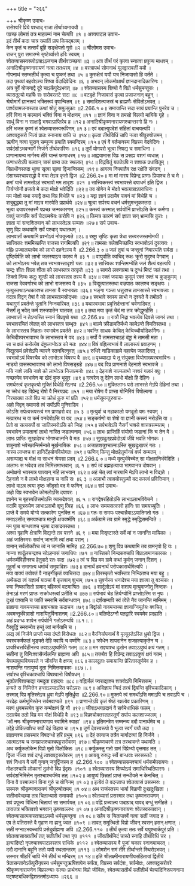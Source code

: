 +++
title = "२६६"

+++
श्रीकृष्ण उवाच-  
रासेश्वरि प्रिये पश्चाद् राजा तीर्थाग्र्यमाययौ ।  
पप्रच्छ लोमशं तत्र माहात्म्यं नाम चेत्यपि ॥१ ॥
अश्वपाटल उवाच-  
इदं तीर्थं कदा चात्र ख्यातिं प्राप कियद्बलम् ।  
केन कृतं च तत्सर्वं ब्रूहि सङ्क्षेपतो गुरो ॥२ ॥
श्रीलोमश उवाच-  
राजन् पुरा समारम्भे सृष्टेर्व्यासो हरिः स्वयम् ।  
श्वेतव्यासस्वरूपोऽत्राऽऽजगाम तीर्थवाञ्च्छया ॥३ ॥
अत्र तीर्थं परं कृत्वा स्नात्वा प्रपूज्य माधवम् ।  
अनादिश्रीकृष्णनारायणं नत्वा ततःपरम् ॥४ ॥
वस्त्रापथं सोमनाथं मूलद्वारावतीं ययौ ।  
गोपनाथं स्तम्भतीर्थं कृत्वा च पुष्करं तथा ॥५ ॥
कुरुक्षेत्रं ययौ यत्र निजावासो हि वर्तते ।  
तदा पृथ्व्यां बहवोऽस्य शिष्या वेदादिवेदिनः ॥६ ॥
अभवन् लोकमोक्षार्थं ज्ञानदानादिकारिणः ।  
अत्र पूर्वे योजनाद्वै दूरे चाऽर्कपुरेऽभवत् ॥७ ॥
श्वेतव्यासस्य शिष्यो वै विप्रो धर्मसुमन्तुकः ।  
व्यासतुल्यो महर्षिः सः सरोवरतटे सदा ॥८ ॥
वटवृक्षे निजावासं कृत्वा प्रजाजनान् बहून् ।  
श्रेयोमार्गं ज्ञानरूपं भक्तिरूपं वृषान्वितम् ॥९ ॥
समादिशत्यजस्रं च ब्राह्मणैः सेवितोऽभवत् ।  
पार्श्वग्रामजनास्तत्र कथां श्रोतुं समुत्सुकाः ॥2.266.१ ०॥
समायान्ति सदा सायं प्रयान्ति पुनरेव च ।  
हरिं विना न कल्याणं भक्तिं विना न मोक्षणम् ॥११ ॥
ज्ञानं विना न तमसो विलयो मायिके गृहे ।  
साधुं विना न साक्षाद्वै भगवत्प्राप्तिरेव ह ॥१२॥
अनादिश्रीकृष्णनारायणश्चान्तरगो हि नः ।  
हरिं भजत कृष्णं तं श्वेतव्यासस्वरूपिणम् ॥१ ३॥
एवं ददात्युपदेशं संहितां वाचयत्यपि ।  
अश्वपट्टसरो नित्यं प्रातः स्नानाय याति च ॥१४॥
कृत्वा तीर्थविधिं चापि नत्वा श्रीपुरुषोत्तमम् ।  
ऋषीन् नत्वा सुरान् सम्पूज्य प्रयाति स्वमन्दिरम् ॥१५॥
एवं वै वर्तमानस्य विप्रस्य वेदवेदिनः ।  
सर्पदंशोऽभवन्मार्गे निर्जने तीर्थकारिणः ॥१६॥
तूर्णं योगपरो भूत्वा निषद्य च समाधिना ।  
प्राणानायम्य मार्गस्य तीरे यान्तं फणाधरम् ॥१७॥
आह्वयामास विप्रः स प्रसह्य वशगं व्यधात् ।  
फणाधरोऽपि बलवान् त्रासं प्राप्य ततः स्थलात् ॥१८॥
विद्रवितुं यततेऽपि न शशाक प्रधावितुम् ।  
विप्राधीनस्तदा भूत्वा सृत्वा सृत्वा द्विजान्तिकम् ॥१९॥
आगत्य निपपातैव रक्ष रक्षेति संवदन् ।  
दंशाख्यश्चापराद्धो वै मया तेऽत्र कृतो द्विज ॥2.266.२०॥
मा मां मारय विप्रेन्द्र प्राणाः प्रियाश्च ते च मे ।  
क्षमां याचे तामसोऽहं स्वभावो मम तादृशः ॥२१ ॥
सात्त्विकस्त्वं स्वभावस्ते दयाधर्म इति द्विज ।  
तिर्यग्योनौ व्रजतो मे कदा मोक्षो भवेदिति ॥२२॥
तव योगेन मे मोक्षो भवत्यत्राऽपराधिनः ।  
मम मोक्षो यथा स्याद्वै तथा विप्र विधेहि च ॥२३॥
यद्वा ज्ञानं प्रदायैव पावनं मां विधेहि च ।  
शत्रुबुद्ध्या तु मां माऽत्र मारयेति प्रप्रार्थये ॥२४॥
श्रुत्वा सर्पस्य वचनं धर्मसुमन्तुकस्तदा ।  
भूत्वा दयापरस्तस्मै पप्रच्छ जन्मकारणम् ॥२५॥
कस्त्वं कस्मात् सर्पयोनिं प्राप्तोऽसि केन कर्मणा ।  
वक्तुं जानासि सर्वं चेदात्मश्रेयः करोषि न ॥२६॥
किमत्र कारणं सर्प ज्ञाता सन् भ्राम्यसि कुतः ।  
ज्ञाता मां सन्दशितवान् को लाभस्तेऽत्र सम्मतः ॥२७॥
सर्प उवाच-  
शृणु विप्र कथयामि सर्वं पश्चाद् यथातथम् ।  
लाभवार्तां कथयामि प्रश्नोऽयं नोपयुज्यते ॥२८॥
स्रष्ट्रा सृष्टिः कृता त्रेधा सत्त्वरजस्तमोमयी ।  
सात्त्विकाः शममिच्छन्ति राजसा रागमित्यपि ॥२९॥
तामसाः क्लेशमिच्छन्ति स्वभावोऽयं दुरत्ययः ।  
वह्निः प्रज्वालयत्येव को लाभो दहनेऽस्य वै ॥2.266.३ ०॥
जलं तृषां च जन्तूनां निवारयति सर्वदा ।  
वृष्टिर्वर्षति को लाभो जलस्याऽत्र वदस्व मे ॥३ १ ॥
वायुर्वाति क्वचिद् रूक्षः क्रूरो मृदुश्च वेगवान् ।  
को लाभोऽस्य भवेत् तत्र स्वभावस्तादृशो यतः ॥३२॥
सात्त्विकः शान्तिमभ्येति जलं शैत्यं वहत्यपि ।  
चन्द्रः शीतः शिला शीता को लाभस्तत्र तत्कृते ॥३३ ॥
सागरो लवणात्मा च दुग्धं मिष्टं जलं तथा ।  
तिक्तो निम्बः कटुः शूण्ठी को लाभस्तत्र तस्य वै ॥३४॥
रक्तं जपायाः कुसुमं रक्तं रक्तं च कुङ्कुमम् ।  
राजसा देववर्गाश्च को लाभो राजसस्य वै ॥३५ ॥
विद्युत्पातस्तथा वज्रपातः कालश्च सङ्क्षयः ।  
मृत्युस्तथाऽन्धकारश्च तामसा वै स्वभावतः ॥३६॥
भङ्गा गञ्जा धत्तुरश्च तामसास्ते स्वभावजाः ।  
वदात्र विद्वन् तेषां वै को लाभस्तामसोद्भवः ॥३७॥
स्वभावे स्वस्य लाभो न दृश्यते वै तमोव्रते ।  
यथागुणं प्रवर्तन्ते भूतानि निम्नवारिवत् ॥३८॥
यथास्वभावा प्रवृत्तिर्दन्तानां चर्वणादिवत् ।  
नैसर्गं तु भवेत् कर्म शस्त्रपातेन घातवत् ॥३९॥
तथा मया कृतं चेदं मा तत्र क्रोद्धुमर्हसि ।  
लाभवार्ता न तेऽप्यस्ति स्नानं विप्रवृषो यथा ॥2.266.४० ॥
रात्रौ निद्रा भवत्येव दिवसे जागरं तथा ।  
स्वभावरचितं त्वेतत् को लाभस्तत्र सम्भृतः ॥४१॥
बाल्ये क्रीडामतिर्मध्ये कामेऽन्ते विमतिस्तथा ।  
के लाभास्तत्र निहताः स्वभावेन प्रवर्तते ॥४२॥
भवन्ति साधवः केचित् केचिच्चौर्यादिकर्मिणः ।  
केचिदीश्वरभावाश्च के लाभास्तत्र मे वद ॥४३॥
सर्पो वै तामसश्चाऽहं दंष्ट्रा मे तामसी मता ।  
सा च क्षतं करोत्येव दंष्ट्रालाभोऽत्र को मतः ॥४४॥
विषं वह्निस्वभावं वै लालारूपं प्रवाहणम् ।  
विद्युत्समं प्रवेशेऽपि व्यापने स्तनयित्नुवत् ॥४५॥
रुधिरे नाडिकाग्रामे वहत्येव जलादिवत् ।  
स्वभावोऽयं विषस्यैव को लाभोऽत्र विषस्य वै ॥४६॥
पृथ्व्याद्या ये तु संयुक्ता वियोगाख्यस्वभाविनः ।  
नाड्यो ग्रासस्वभावाश्च को लाभो विषसङ्ग्रहे ॥४७॥
वद विप्र प्राणनाशे देहनाशे स्वभावजे ।  
मयि नाशे त्वयि नाशे को लाभोऽत्र निजात्मनोः ॥४८॥
देहनाशे नात्मलाभो नश्वरं गत्वरं वपुः ।  
गच्छत्येव स्वभावेन मा खेदं कुरु भूसुर ॥४९॥
गत्वरेण तु देहेन लाभो मोक्षो हि देहिनः ।  
समर्थस्त्वं कृतकृत्यो मुक्तिं विधेहि मेऽनघ ॥2.266.५०॥
मुक्तिलाभः परो लाभस्ते मेऽपि देहिनां तथा ।  
मा क्रोधं वह विप्रेन्द्र रोषो वै निरयप्रदः ॥५१ ॥
मया रोषेण वै प्राप्ता योनिरियं विषोल्बणा ।  
निरयाख्या ततो विप्र मा क्रोधं कुरु मां प्रति ॥५२॥
धर्मसुमन्तुरुवाच-  
अहो विद्वन् ख्यायसे त्वं सर्पोऽपि मुनिराडिव ।  
कोऽसि सर्पत्वरूपस्त्वं मम प्राणहरो वद ॥५ ३ ॥
मृत्युर्वा च महाकालो यमदूतो यमः स्वयम् ।  
मत्प्रारब्ध च वा कर्म वनदेवोऽसि वा वद ॥५४॥
सङ्कर्षणो वा शेषो वा ज्ञानी कस्त्वं नरोऽसि वा ।  
प्रेतो वा सत्यसर्पो वा जातिस्मरोऽसि को न्विह ॥५५॥
सर्पभावेऽपि नैसर्गं भाषसे शास्त्रसम्मतम् ।  
स्वभावेन प्रयातानां लाभो नास्ति जडात्मनाम् ॥५६॥
लाभः प्राप्तिर्हि संयोगो जडानां किं च तेन वै ।  
लाभः प्राप्तिः सुखादेश्च भोगश्चात्मनि वै मतः ॥५७॥
सुखदुःखप्रवेदोऽयं जीवे भवति भोगकः ।  
शत्रुनाशे भवेच्छान्तिर्मन्यते मूर्खमायिकः ॥५८॥
अजातशत्रुश्चात्माऽस्ति सुखदुःखपरं गतः ।  
नास्य लाभश्च वा हानिर्देहयोगवियोगतः ॥५९॥
फणिन् किन्तु मोक्षहेतुर्मानवं वर्ष्म सम्मतम् ।  
असम्पाद्य च मोक्षं वा साधनं श्रेयसा प्रदम् ॥2.266.६ ०॥
मध्ये मृत्युर्भवेच्चेत् सा मोक्षहानिर्भवेदिति ।  
अलाभः स भवेदत्र तत्र निमित्तमाप्तवान् ॥६ १ ॥
सर्प त्वं ब्रह्महत्याया भागवानत्र दोषवान् ।  
अमोक्षगो भवस्यत्र पापवान् नहि लाभवान् ॥६२॥
अहं चेत् त्वां मारयामि मेऽपि लाभो न विद्यते ।  
देहनाशे न वै लाभो मोक्षहाना च नापि सः ॥६ ३ ॥
अलाभौ त्वावयोस्तुल्यौ वद कस्त्वं प्रवित्तिमान् ।  
लाभो वाऽत्र त्वया दृष्टः कीदृशो वद मे फणिन् ॥६४॥
सर्प उवाच-  
अहो विप्र स्वभावेन कोमलोऽसि दयापरः ।  
ज्ञानेन च बृहस्पतिसमोऽसि व्यासदेववत् ॥६ ५ ॥
रागद्वेषरहितोऽसि लाभाऽलाभविवेचने ।  
वदामि सूत्ररूपेण लाभाऽलाभौ शृणु त्विह ॥६६ ॥
लाभः समयसत्कारो हानिः सा समयच्युतिः ।  
प्राप्ते वै समये योग्ये सत्कारेण युनक्ति न ॥६७॥
गतः स समयः पश्चान्नैवाऽऽयातिगतो गतः ।  
ममाऽऽसीत् समयश्चात्र मानुषे क्षत्रवर्ष्मणि ॥६८॥
अर्कग्रामे तव ग्रामे स्मृद्धे स्मृद्धिसमन्विते ।  
मम पुत्रा बान्धवाश्च भृत्या दासादयस्तथा ।  
अश्वा गृहाणि क्षेत्राणि विद्यन्ते तव पत्तने ॥६ ९ ॥
मया विसृष्टास्ते सर्वे मां न जानन्ति मायिकाः ।  
अहं जातिस्मरः सर्वान् जानामि त्वां तथा परान् ।  
ग्रामान् सर्वलोकाँश्च त्वं न जानासि मामिह ॥2.266.७०॥
शृणु विप्र कथयामि तव ग्रामनृपो हि यः ।  
नाम्ना शार्दूलचन्द्रश्च सोऽहमासं जनाधिपः ॥७१ ॥
नास्तिको निन्दकश्चापि विप्राऽवमानकारकः ।  
धर्मकर्मविहीनश्च हेतुवादे रतः सदा ॥७२॥
त्वं च विप्र मम ग्रामे कथां कुर्वन् जनान् दिशन् ।  
मुहुर्मां च समागत्य धर्मार्थं समुपादिशः ॥७३॥
दानार्थं हवनार्थं परोपकारार्थमित्यपि ।  
मया वाक्यं तवोक्तं वै नाङ्गीकृतं क्वचित्तदा ॥७४॥
तिरस्कृतो भवाँस्तत्र निन्दितश्च मया बहु ।  
अथैकदा त्वं यज्ञार्थं याञ्चां वै कृतवान् शुभाम् ॥७५॥
सुवर्णस्य धनादेश्च मया ज्ञात्वा तु वञ्चकः ।  
रुषा निष्कासितो ग्रामाद् बहिस्त्वं वटमाश्रितः ॥७६ ॥
शार्दूलोऽयं मां शशाप मृत्युमाप्नोतु निन्दकः ।  
तेनाऽहं मरणं प्राप्तः सक्रोधस्त्वां प्रतीति च ॥७७॥
सर्पभावं चेह तिर्यग्योनिं प्राप्तोऽस्मि स नृपः ।  
दुःखं पश्यामि च जातिं स्मरामि सर्वबान्धवान् ॥७८॥
दर्शयाम्यपि स्वं त्वेते नैव जानन्ति मामिमम् ।  
ब्राह्मणा नावमन्तव्या ब्रह्मभक्ताः कदाचन ॥७९॥
विद्वांसो नावमन्तव्या ज्ञानाग्निमूर्तयः क्वचित् ।  
अवमन्तुर्भवेन्नाशो नाशयितुर्विनाशनम् ॥2.266.८०॥
बलिष्ठेऽग्नौ पतद्वारि स्वयमेव प्रदह्यति ।  
अहं प्रदग्धः शापेन सर्पयोनिं गतोऽस्म्यपि ॥८१।.।  
वैरबुद्धिं स्मराम्येव हन्तुं त्वां मार्गयामि च ।  
अद्य त्वं निर्जने प्राप्तो मया दंष्टो विरोधतः ॥८२॥
वैरनिर्यापनार्थं वै मृत्युस्तेऽस्ति ध्रुवो द्विज ।  
स्वस्वकर्मफलं भुङ्क्ते देहि क्वापि च वर्ष्मणि ॥८३॥
क्रोधेन शापदानेन राजहत्याकृतेन च ।  
प्रायश्चित्तविहीनस्य तवाऽऽयुष्यमिति गतम् ॥८४॥
मम राज्ञ्याश्च दुःखेन तवाऽऽयुष्यं क्षयं गतम् ।  
सतीनां तु विनिःश्वासैर्ज्वलन्ति ब्राह्मणा अपि ॥८५॥
तत्तथैव हि विप्रेन्द्र तवाऽऽयुष्यं क्षयं गतम् ।  
येषामायुष्यविगमस्ते न जीवन्ति वै क्षणम् ॥८६॥
कालदूताः समायान्ति प्रेरितास्तूर्णमेव ह ।  
नाशयन्ति गतायुष्यं दूता निमित्तमात्रकाः ॥८७।.।  
सर्पाश्च वृश्चिकाश्चापि विषश्वानो विषौषधम् ।  
भूतप्रेतपिशाचाद्या यमदूता ग्रहादयः ॥८८॥
वह्निर्जलं ज्वराद्याश्च शत्रवोऽपि निमित्तकम् ।  
हन्यते स निमित्तेन हन्ताऽस्याऽस्ति परोऽपरः ॥८९॥
अविज्ञाय न्विदं तत्त्वं द्विषन्ति वृश्चिकादिकान् ।  
तस्माद् विप्र मृतिस्तेऽत्र ध्रुवा मेऽपि मृतिर्ध्रुवा ॥2.266.९०॥
मुक्तये त्वं समर्थोऽसि ममाऽपि च तवाऽपि च ।  
नरदेहः कर्मभूमिस्तेन सर्वमवाप्यते ॥९१ ॥
प्राणान्तेऽपि कृतं श्रेष्ठं रक्षत्येव प्रकारिणम् ।  
मरणं ध्रुवमस्त्येव कुरु यन्मोक्षणं हि नौ ॥९२॥
जीवाऽभयप्रदानं वै सर्वमेधाधिकं फलम् ।  
ददात्येव ततो विप्र मम मोक्षं विधेहि वै ॥९३॥
विप्रश्चोक्तस्ततस्तूर्णं सर्पाय कलशाज्जलम् ।  
'ओं नमः श्रीकृष्णनारायणाय स्वामिने स्वाहा' ॥९४॥
इतिमन्त्रेण सम्मन्त्र्य ददौ पानार्थमेव च ।  
तद्देहे प्रोक्षितवाँश्च सर्पो देहं विहाय च ॥९५॥
तूर्णं देवस्वरूपो वै भूत्वा स्वर्गं ययौ तदा ।  
ब्राह्मणश्च प्रसस्मार विषदग्धो हरिं प्रभुम् ॥९६ ॥
देहं तत्याज तत्रैव मार्गाटव्यां हि निर्जने ।  
आत्माऽस्य च समप्राप्तश्चाश्वपट्टसरोवरम् ॥९७॥
श्रीकृष्णचरणे तत्र तस्थावन्ते यथामति ।  
अथ कर्षुकलोकेन विप्रो मृतो विलोकितः ॥९८॥
कर्षुकस्तु गतो ग्रामं विप्रेभ्यो वृत्तमाह तत् ।  
द्विजा नीत्वा शवं दग्धुं त्वश्वपट्टसरोवरम् ॥९९॥
आययू रुरुदुः सर्वे बान्धवाः सरसस्तटे ।  
शवं निधाय वै सर्वे गुणान् जगुर्द्विजस्य ह ॥2.266.१०० ॥
श्वेतव्याससमश्चायं धर्मकर्मपरायणः ।  
मोक्षदश्चापि लोकानां दुर्लभो विप्र ईदृशः ॥१०१ ॥
श्वेतव्यासस्य शिष्योऽयं समाधिस्थितिपारगः ।  
सर्पदंशनिमित्तेन मृतश्चाश्चर्यमेव तत् ॥१०२॥
आयुष्यं छिन्नतां प्राप्तं सन्धीयते न केनचित् ।  
विना वै परमात्मानं विना गुरुं च योगिनम् ॥१ ०३॥
इत्येवं ते वदन्तश्च श्वेतव्यासं प्रसस्मरुः ।  
सस्मरुः श्रीकृष्णनारायणं श्रीपुरुषोत्तमम् ॥१ ०४॥
अथ राजंस्तस्य भार्या विप्राणी दुःखदुःखिता ।  
सतीभावेच्छया तत्र चिताभ्याशे समाययौ ॥१०५॥
श्वेतव्यासं प्रसस्मार तथा कृष्णनरायणम् ।  
शवं प्रपूज्य विधिना चितायां सा समार्पयत् ॥१ ०६॥
वह्निं प्रज्वाल्य पादाग्राद् यावद् दग्धुं समीहते ।  
तावत्तत्र भक्तिवशो भगवान् कृष्णवल्लभः ॥१ ०७॥
अनादिश्रीकृष्णनारायणः श्वेतस्वरूपवान् ।  
श्वेतव्यासात्मकस्तत्राऽऽययौ धर्मसुमन्तुना ॥१ ०८॥
सहैव स चितापार्श्वे गत्वा सतीं जगाद ह ।  
एष ते पतिरास्ते वै गृहाण मा ह्यनु ज्वल ॥१०९ ॥
तावत् समुत्थितो विप्रो जीवन् श्वसन् हसन् क्षणात् ।  
सती मग्नाऽभवच्चापि प्रसेदुर्ब्राह्मणा अपि ॥2.266.११० ॥
तीर्थं कृत्वा ततः सर्वे ययुश्चार्कपुरं प्रति ।  
श्वेतव्यासाख्यतीर्थं तत् सतीतीर्थं तथा नृप ॥१११ ॥
जीवतीर्थमिदं चास्ते स्नाहि तीर्थविधिं चर ।  
इत्यादिष्टो नृपश्चाश्वपाटलस्तत्र राधिके ॥११२ ॥
श्वेतव्यासस्य वै पूजां चकार स्नानमाचरत् ।  
ददौ दानानि बहूनि ततो ययौ स्थलान्तरम् ॥११३ ॥
लोमशेन समं तीरे तीर्थान्तरे स्थिरोऽभवत् ।  
सस्मार श्रीहरिं चापि नेमे तीर्थं च मन्दिरम् ॥१ १४॥
इति श्रीलक्ष्मीनारायणीयसंहितायां द्वितीये त्रेतासन्तानेऽर्कपुरीनृपस्य धर्मसुमन्तुऋषिशापेन सर्पता, विप्रस्य सर्पदंशः, सर्पमोक्षः, अश्वपट्टसरोवरे श्रीकृष्णनारायणेन विप्रपत्न्याः सत्याः प्रार्थनया विप्रो जीवितः, श्वेतव्यासतीर्थं सतीतीर्थं चेत्यादिनिरूपणनामा षट्षष्ट्यधिकद्विशततमोऽध्यायः ॥२६६ ॥
    
